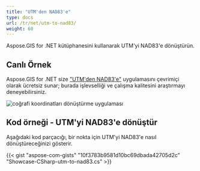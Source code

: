 ```yaml
---
title: "UTM'den NAD83'e"
type: docs
url: /tr/net/utm-to-nad83/
weight: 60
---
```


Aspose.GIS for .NET kütüphanesini kullanarak UTM'yi NAD83'e dönüştürün.

## **Canlı Örnek**

Aspose.GIS for .NET size ["UTM'den NAD83'e"](https://products.aspose.app/gis/transformation/utm-to-nad83) uygulamasını çevrimiçi olarak ücretsiz sunar; burada işlevselliği ve çalışma kalitesini araştırmayı deneyebilirsiniz.

![coğrafi koordinatları dönüştürme uygulaması](transform-coordinates.png)

## **Kod örneği - UTM'yi NAD83'e dönüştür**

Aşağıdaki kod parçacığı, bir nokta için UTM'yi NAD83'e nasıl dönüştüreceğinizi gösterir.

{{< gist "aspose-com-gists" "10f3783b9581d10bc69dbada42705d2c" "Showcase-CSharp-utm-to-nad83.cs" >}}
